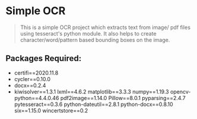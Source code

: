 # Simple OCR
> This is a simple OCR project which extracts text from image/ pdf files using tesseract's python module.
> It also helps to create character/word/pattern based bounding boxes on the image.

## Packages Required:
* certifi==2020.11.8
* cycler==0.10.0
* docx==0.2.4
* kiwisolver==1.3.1
lxml==4.6.2
matplotlib==3.3.3
numpy==1.19.3
opencv-python==4.4.0.46
pdf2image==1.14.0
Pillow==8.0.1
pyparsing==2.4.7
pytesseract==0.3.6
python-dateutil==2.8.1
python-docx==0.8.10
six==1.15.0
wincertstore==0.2
